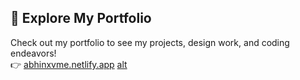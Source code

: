 ## 🚀 Explore My Portfolio
Check out my portfolio to see my projects, design work, and coding endeavors!  
👉 [abhinxvme.netlify.app](https://abhinxvme.netlify.app/) 
[alt](https://my-portfolio-zs4y.onrender.com/)
